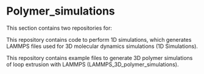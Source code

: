 # Polymer_simulations
This section contains two repositories for:

This repository contains code to perform 1D simulations, which generates LAMMPS files used for 3D molecular dynamics simulations (1D Simulations).

This repository contains example files to generate 3D polymer simulations of loop extrusion with LAMMPS (LAMMPS_3D_polymer_simulations).
